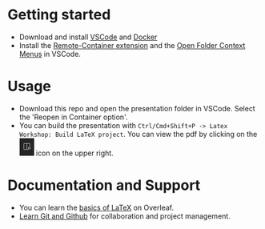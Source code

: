 
# Getting started

* Download and install [VSCode](https://code.visualstudio.com/) and [Docker](https://www.docker.com/products/docker-desktop/)
* Install the [Remote-Container extension](https://marketplace.visualstudio.com/items?itemName=ms-vscode-remote.remote-containers) and the [Open Folder Context Menus](https://marketplace.visualstudio.com/items?itemName=chrisdias.vscode-opennewinstance#:~:text=Right%20click%20on%20a%20folder,Here%20or%20Reopen%20Workbench%20Here.) in VSCode.

# Usage

* Download this repo and open the presentation folder in VSCode. Select the 'Reopen in Container option'.
* You can build the presentation with `Ctrl/Cmd+Shift+P -> Latex Workshop: Build LaTeX project`. You can view the pdf by clicking on the ![view pdf](media/view-pdf.png) icon on the upper right.

# Documentation and Support

* You can learn the [basics of LaTeX](https://www.overleaf.com/learn/latex/Creating_a_document_in_LaTeX) on Overleaf.
* [Learn Git and Github](https://www.youtube.com/watch?v=RGOj5yH7evk) for collaboration and project management.
